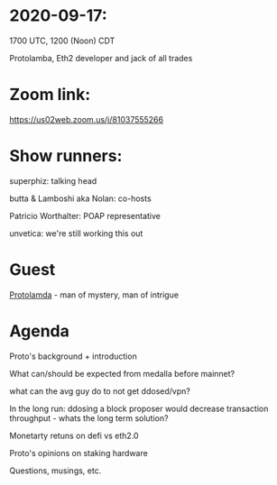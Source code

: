# 2020-09-17:

1700 UTC, 1200 (Noon) CDT

Protolamba, Eth2 developer and jack of all trades

# Zoom link:

https://us02web.zoom.us/j/81037555266

# Show runners:

superphiz: talking head

butta & Lamboshi aka Nolan: co-hosts

Patricio Worthalter: POAP representative

unvetica: we're still working this out

# Guest

[Protolamda](https://twitter.com/protolambda) - man of mystery, man of intrigue

# Agenda

Proto's background + introduction

What can/should be expected from medalla before mainnet?

what can the avg guy do to not get ddosed/vpn?

In the long run: ddosing a block proposer would decrease transaction throughput - whats the long term solution? 

Monetarty retuns on defi vs eth2.0

Proto's opinions on staking hardware

Questions, musings, etc.

